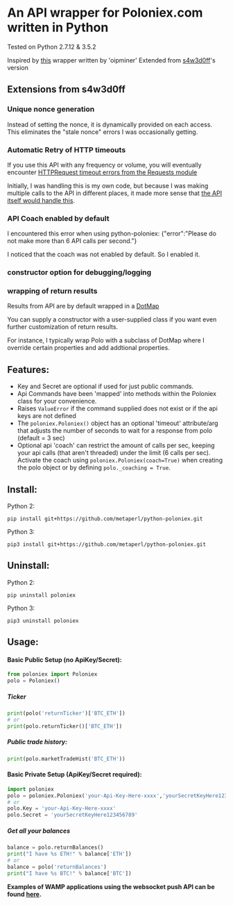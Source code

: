 # An API wrapper for Poloniex.com written in Python
Tested on Python 2.7.12 & 3.5.2

Inspired by [this](http://pastebin.com/8fBVpjaj) wrapper written by 'oipminer'
Extended from [s4w3d0ff](https://github.com/s4w3d0ff/python-poloniex/)'s
version

## Extensions from s4w3d0ff

### Unique nonce generation

Instead of setting the nonce, it is dynamically provided on each access.
This eliminates the "stale nonce" errors I was occasionally getting.

### Automatic Retry of HTTP timeouts

If you use this API with any frequency or volume, you will eventually encounter
[HTTPRequest timeout errors from the Requests module](http://docs.python-requests.org/en/master/_modules/requests/exceptions/?highlight=timeout%20exception)

Initially, I was handling this is my own code, but because I was making multiple
calls to the API in different places, it made more sense that [the API itself
would handle this](https://github.com/metaperl/python-poloniex/commit/107667805a900d4acfe731ce1e444dd1157db985).

### API Coach enabled by default

I encountered this error when using python-poloniex:
    {"error":"Please do not make more than 6 API calls per second."}

I noticed that the coach was not enabled by default. So I enabled it.


### constructor option for debugging/logging


### wrapping of return results
Results from API are by default wrapped in a [DotMap](https://pypi.python.org/pypi/dotmap)

You can supply a constructor with a user-supplied class if you want even
further customization of return results.

For instance, I typically wrap Polo with a subclass of DotMap where I
override certain properties and add addtional properties.


## Features:
- Key and Secret are optional if used for just public commands.
- Api Commands have been 'mapped' into methods within the Poloniex class for your convenience.
- Raises `ValueError` if the command supplied does not exist or if the api keys are not defined
- The `poloniex.Poloniex()` object has an optional 'timeout' attribute/arg that adjusts the number of seconds to wait for a response from polo (default = 3 sec)
- Optional api 'coach' can restrict the amount of calls per sec, keeping your api calls (that aren't threaded) under the limit (6 calls per sec). Activate the coach using `poloniex.Poloniex(coach=True)` when creating the polo object or by defining `polo._coaching = True`.

## Install:
Python 2:
```
pip install git+https://github.com/metaperl/python-poloniex.git
```

Python 3:
```
pip3 install git+https://github.com/metaperl/python-poloniex.git
```

## Uninstall:
Python 2:
```
pip uninstall poloniex
```

Python 3:
```
pip3 uninstall poloniex
```

## Usage:
#### **Basic Public Setup (no ApiKey/Secret):**
```python
from poloniex import Poloniex
polo = Poloniex()
```
##### Ticker
```python
print(polo('returnTicker')['BTC_ETH'])
# or
print(polo.returnTicker()['BTC_ETH'])
```
##### Public trade history:
```python
print(polo.marketTradeHist('BTC_ETH'))
```

#### **Basic Private Setup (ApiKey/Secret required):**
```python
import poloniex
polo = poloniex.Poloniex('your-Api-Key-Here-xxxx','yourSecretKeyHere123456789')
# or
polo.Key = 'your-Api-Key-Here-xxxx'
polo.Secret = 'yourSecretKeyHere123456789'
```
##### Get all your balances
```python
balance = polo.returnBalances()
print("I have %s ETH!" % balance['ETH'])
# or
balance = polo('returnBalances')
print("I have %s BTC!" % balance['BTC'])
```

**Examples of WAMP applications using the websocket push API can be found [here](https://github.com/s4w3d0ff/python-poloniex/tree/master/examples).**

